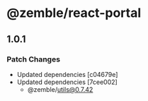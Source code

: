 # @zemble/react-portal

## 1.0.1

### Patch Changes

- Updated dependencies [c04679e]
- Updated dependencies [7cee002]
  - @zemble/utils@0.7.42
